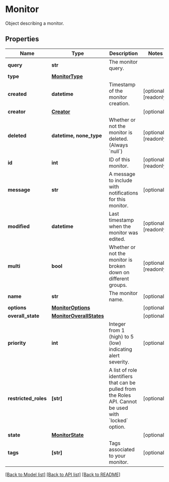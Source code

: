 # Monitor

Object describing a monitor.

## Properties
Name | Type | Description | Notes
------------ | ------------- | ------------- | -------------
**query** | **str** | The monitor query. | 
**type** | [**MonitorType**](MonitorType.md) |  | 
**created** | **datetime** | Timestamp of the monitor creation. | [optional] [readonly] 
**creator** | [**Creator**](Creator.md) |  | [optional] 
**deleted** | **datetime, none_type** | Whether or not the monitor is deleted. (Always &#x60;null&#x60;) | [optional] [readonly] 
**id** | **int** | ID of this monitor. | [optional] [readonly] 
**message** | **str** | A message to include with notifications for this monitor. | [optional] 
**modified** | **datetime** | Last timestamp when the monitor was edited. | [optional] [readonly] 
**multi** | **bool** | Whether or not the monitor is broken down on different groups. | [optional] [readonly] 
**name** | **str** | The monitor name. | [optional] 
**options** | [**MonitorOptions**](MonitorOptions.md) |  | [optional] 
**overall_state** | [**MonitorOverallStates**](MonitorOverallStates.md) |  | [optional] 
**priority** | **int** | Integer from 1 (high) to 5 (low) indicating alert severity. | [optional] 
**restricted_roles** | **[str]** | A list of role identifiers that can be pulled from the Roles API. Cannot be used with &#x60;locked&#x60; option. | [optional] 
**state** | [**MonitorState**](MonitorState.md) |  | [optional] 
**tags** | **[str]** | Tags associated to your monitor. | [optional] 

[[Back to Model list]](README.md#documentation-for-models) [[Back to API list]](README.md#documentation-for-api-endpoints) [[Back to README]](README.md)



